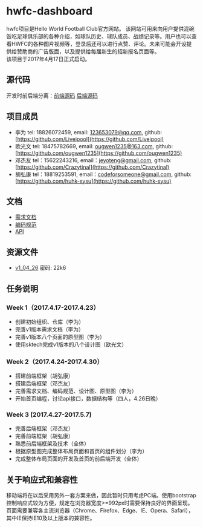 # hwfc-dashboard       
hwfc项目是Hello World Football Club官方网站。 该网站可用来向用户提供混碗饭吃足球俱乐部的各种介绍，如球队历史、球队成员、战绩记录等。用户也可以查看HWFC的各种图片视频等，登录后还可以进行点赞、评论。未来可能会开设提供给赞助商的广告版面，以及提供给每届新生的招新报名页面等。                  
该项目于2017年4月17日正式启动。                  

## 源代码       
开发时前后端分离：[前端源码](https://github.com/hwfc/hwfc-client) [后端源码](https://github.com/hwfc/hwfc-server)       

## 项目成员       
 - 李为 tel: 18826072459, email: 123653079@qq.com, github:[https://github.com/Liveipool](https://github.com/Liveipool)            
 - 欧光文 tel: 18475782669, email: ougwen1235@163.com, github:[https://github.com/ougwen1235](https://github.com/ougwen1235)           
 - 邓杰友 tel：15622243216, email：jeyoteng@gmail.com, github:[https://github.com/Crazytinal](https://github.com/Crazytinal)                
 - 胡弘康 tel：18819253591, email：codeforsomeone@gmail.com, github:[https://github.com/huhk-sysu](https://github.com/huhk-sysu) 

## 文档       
 - [需求文档](./documents/requirements-documentation.md)        
 - [编码规范](./documents/coding-specification.md)       
 - [API](./documents/api.md)       

## 资源文件     
 - [v1_04_26](https://pan.baidu.com/s/1c1K9k68) 密码: 22k6    

## 任务说明       

### Week 1（2017.4.17-2017.4.23）       
 - 创建初始组织、仓库（李为）       
 - 完善v1版本需求文档（李为）       
 - 完善v1版本八个页面的原型图（李为）       
 - 使用sktech完成v1版本的八个设计图（欧光文）       

### Week 2（2017.4.24-2017.4.30）
 - 搭建前端框架（胡弘康）
 - 搭建后端框架（邓杰友）
 - 完善需求文档、编码规范、设计图、原型图（李为）
 - 开始首页编程，讨论api接口，数据结构等（四人，4.26日晚）

### Week 3 (2017.4.27-2017.5.7)    
 - 完善后端框架（邓杰友）   
 - 完善前端框架（胡弘康）   
 - 熟悉前后端框架及技术（全体）   
 - 根据原型图完成整体布局页面和首页的组件划分（李为）    
 - 完成整体布局页面的开发及首页的前后端开发（全体）    

## 关于响应式和兼容性     
移动端将在以后采用另外一套方案来做，因此暂时只用考虑PC端。使用bootstrap控制响应式较为方便，规定在浏览器宽度>=992px时需要保持良好的界面呈现。
页面需要兼容各主流浏览器（Chrome、Firefox、Edge、IE、Opera、Safari），其中IE保持IE10及以上版本的兼容性。      
